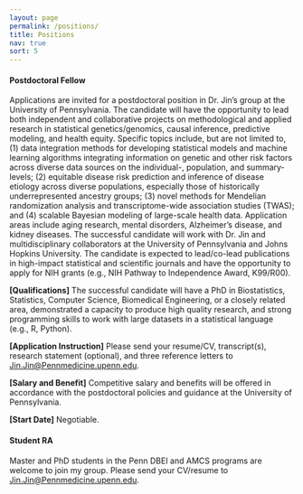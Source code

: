 ```yaml
---
layout: page
permalink: /positions/
title: Positions
nav: true
sort: 5
---
```


#### __Postdoctoral Fellow__
Applications are invited for a postdoctoral position in Dr. Jin’s group at the University of Pennsylvania. The candidate will have the opportunity to lead both independent and collaborative projects on methodological and applied research in statistical genetics/genomics, causal inference, predictive modeling, and health equity. Specific topics include, but are not limited to, (1) data integration methods for developing statistical models and machine learning algorithms integrating information on genetic and other risk factors across diverse data sources on the individual-, population, and summary-levels; (2) equitable disease risk prediction and inference of disease etiology across diverse populations, especially those of historically underrepresented ancestry groups; (3) novel methods for Mendelian randomization analysis and transcriptome-wide association studies (TWAS); and (4) scalable Bayesian modeling of large-scale health data. Application areas include aging research, mental disorders, Alzheimer’s disease, and kidney diseases. The successful candidate will work with Dr. Jin and multidisciplinary collaborators at the University of Pennsylvania and Johns Hopkins University. The candidate is expected to lead/co-lead publications in high-impact statistical and scientific journals and have the opportunity to apply for NIH grants (e.g., NIH Pathway to Independence Award, K99/R00).

__[Qualifications]__
The successful candidate will have a PhD in Biostatistics, Statistics, Computer Science, Biomedical Engineering, or a closely related area, demonstrated a capacity to produce high quality research, and strong programming skills to work with large datasets in a statistical language (e.g., R, Python).

__[Application Instruction]__
Please send your resume/CV, transcript(s), research statement (optional), and three reference letters to <a href = "mailto: Jin.Jin@Pennmedicine.upenn.edu">Jin.Jin@Pennmedicine.upenn.edu</a>. 

__[Salary and Benefit]__
Competitive salary and benefits will be offered in accordance with the postdoctoral policies and guidance at the University of Pennsylvania.

__[Start Date]__
Negotiable.


#### __Student RA__
Master and PhD students in the Penn DBEI and AMCS programs are welcome to join my group. Please send your CV/resume to <a href = "mailto: Jin.Jin@Pennmedicine.upenn.edu">Jin.Jin@Pennmedicine.upenn.edu</a>.
